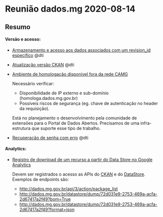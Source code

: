 # Reunião dados.mg 2020-08-14

## Resumo

#### Versão e acesso:

* [Armazenamento e acesso aos dados associados com um revision_id específico](https://github.com/dados-mg/issues/issues/26) @dti

* [Atualização versão CKAN](https://github.com/dados-mg/issues/issues/27) @dti

* [Ambiente de homologação disponível fora da rede CAMG](https://github.com/dados-mg/issues/issues/23)

    Necessário verificar:

    - Disponibilidade de IP externo e sub-domínio (homologa.dados.mg.gov.br)
    - Possíveis riscos de segurança (eg. chave de autenticação no header da requisição).

    Está no planejamento o desenvolvimento pela comunidade de extensões para o Portal de Dados Abertos. Precisamos de uma infra-estrutura que suporte esse tipo de trabalho.

* [Recuperação de senha com erro](https://github.com/dados-mg/issues/issues/29) @dti

#### Analytics:

* [Registro de download de um recurso a partir do Data Store no Google Analytics](https://github.com/dados-mg/issues/issues/21)

    Devem ser registrados o acesso as APIs do [CKAN](https://docs.ckan.org/en/2.8/api/index.html) e do [DataStore](https://docs.ckan.org/en/2.8/maintaining/datastore.html#the-datastore-api). Exemplos de endpoints são:

     - http://dados.mg.gov.br/api/3/action/package_list
     - http://dados.mg.gov.br/datastore/dump/72d031e9-2753-469a-acfa-2d67417a2f49?bom=True
     - http://dados.mg.gov.br/datastore/dump/72d031e9-2753-469a-acfa-2d67417a2f49?format=json

